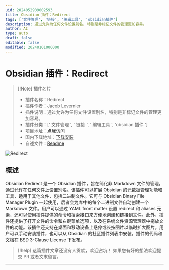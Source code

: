 ```yaml
---
uid: 2024052909002593
title: Obsidian 插件：Redirect
tags: ['文件管理', '链接', '编辑工具', 'obsidian插件']
description: 通过允许为任何文件设置别名，特别是非标记文件的管理更加容易。
author: AI
type: auto
draft: false
editable: false
modified: 20240101000000
---
```


# Obsidian 插件：Redirect

> [!Note] 插件名片
> - 插件名称：Redirect
> - 插件作者：Jacob Levernier
> - 插件说明：通过允许为任何文件设置别名，特别是非标记文件的管理更加容易。
> - 插件分类：[' 文件管理 ', ' 链接 ', ' 编辑工具 ', 'obsidian 插件 ']
> - 项目地址：[点我访问](https://github.com/jglev/obsidian-redirect)
> - 国内下载地址：[下载安装](https://pkmer.cn/products/plugin/pluginMarket/?obsidian-redirect)
> - 自述文件：[Readme](https://ghproxy.net/https://raw.githubusercontent.com/jglev/obsidian-redirect/main/README.md)

![Redirect](https://cdn.pkmer.cn/covers/obsidian-redirect.png!pkmer)

## 概述

Obsidian Redirect 是一个 Obsidian 插件，旨在简化非 Markdown 文件的管理，通过允许在任何文件上设置别名。该插件可以扩展 Obsidian 的元数据管理功能和工具，适用于其他文件，包括二进制文件。它可与 Obsidian Binary File Manager Plugin 一起使用，后者会为库中的每个二进制文件自动创建一个 Markdown 文件。用户可以通过 YAML front matter 设置 redirect 和 aliases 元素，还可以使用插件提供的命令和搜索接口来方便地创建和链接到文件。此外，插件还提供了打开文件的命令和右键菜单选项，以及在系统文件资源管理器中拖放文件的功能。该插件还支持在桌面和移动设备上悬停或长按图片以临时扩大图片。用户可以手动安装插件，也可以从 Obsidian 的社区插件列表中安装。插件的代码和文档在 BSD 3-Clause License 下发布。

> [!help]
> 这篇插件文章还没有人贡献，欢迎占坑！
> 如果您有好的想法欢迎提交 PR 或者文末留言。

---



